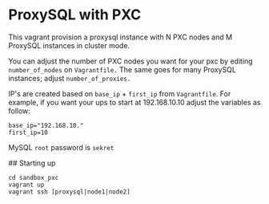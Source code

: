 # ProxySQL with PXC

This vagrant provision a proxysql instance with N PXC nodes and M ProxySQL instances in cluster mode.

You can adjust the number of PXC nodes you want for your pxc by editing `number_of_nodes` on  `Vagrantfile.` The same goes for many ProxySQL instances; adjust `number_of_proxies.`

IP's are created based on `base_ip` + `first_ip` from `Vagrantfile`. For example, if you want your ups to start at 192.168.10.10 adjust the variables as follow:

```
base_ip="192.168.10."
first_ip=10
```

MySQL `root` password is `sekret`

## Starting up

```
cd sandbox_pxc
vagrant up 
vagrant ssh [proxysql|node1|node2]
```
